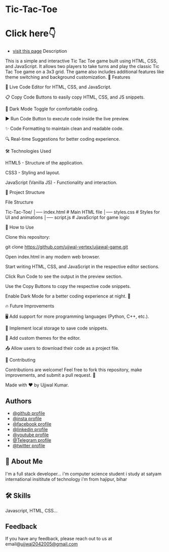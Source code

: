 # Tic-Tac-Toe

# Click here👇<br>
- [visit this page](https://ujjwaltri-game.netlify.app/)
Description

This is a simple and interactive Tic Tac Toe game built using HTML, CSS, and JavaScript. It allows two players to take turns and play the classic Tic Tac Toe game on a 3x3 grid. The game also includes additional features like theme switching and background customization.
🚀 Features

📝 Live Code Editor for HTML, CSS, and JavaScript.

📋 Copy Code Buttons to easily copy HTML, CSS, and JS snippets.

🌙 Dark Mode Toggle for comfortable coding.

▶️ Run Code Button to execute code inside the live preview.

✨ Code Formatting to maintain clean and readable code.

🔍 Real-time Suggestions for better coding experience.

🛠️ Technologies Used

HTML5 - Structure of the application.

CSS3 - Styling and layout.

JavaScript (Vanilla JS) - Functionality and interaction.

📂 Project Structure

File Structure

Tic-Tac-Toe/
│── index.html         # Main HTML file
│── styles.css         # Styles for UI and animations
│── script.js          # JavaScript for game logic

🚀 How to Use

Clone this repository:

git clone https://github.com/ujjwal-vertex/ujjawal-game.git

Open index.html in any modern web browser.

Start writing HTML, CSS, and JavaScript in the respective editor sections.

Click Run Code to see the output in the preview section.

Use the Copy Buttons to copy the respective code snippets.

Enable Dark Mode for a better coding experience at night. 🌙

🔥 Future Improvements

🖥️ Add support for more programming languages (Python, C++, etc.).

💾 Implement local storage to save code snippets.

🎨 Add custom themes for the editor.

📤 Allow users to download their code as a project file.

🤝 Contributing

Contributions are welcome! Feel free to fork this repository, make improvements, and submit a pull request. 🚀


Made with ❤️ by Ujjwal Kumar.




## Authors

- [@github profile](https://www.github.com/ujjwal-vertex)
- [@insta profile](https://www.instagram.com/_ujjwal_tripathi_7?igsh=MXR5YjE4MnRtbHp5Yg==)
- [@facebook profile](https://www.facebook.com/share/1BeAJUj5Uu/)
- [@linkedin profile](https://www.linkedin.com/in/ujjwal-tripathi-169297333?utm_source=share&utm_campaign=share_via&utm_content=profile&utm_medium=android_app)
- [@youtube profile](https://youtube.com/@ujjwalmusicstudio07)
- [@Telegram profile](https://t.me/Code_with_ujjawal)
- [@twitter profile](https://x.com/ujjwal2031?t=-yzZtHPMbd5u7OEazUzeCw&s=08)


## 🚀 About Me
I'm a full stack developer...
i'm computer science student
i study at satyam international insititute of technology
i'm from hajipur, bihar



## 🛠 Skills
Javascript, HTML, CSS...


## Feedback

If you have any feedback, please reach out to us at email@ujjwal2042005@gmail.com

